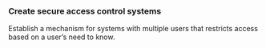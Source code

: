 ### Create secure access control systems

Establish a mechanism for systems with multiple users that restricts access based on a user’s need to know.
